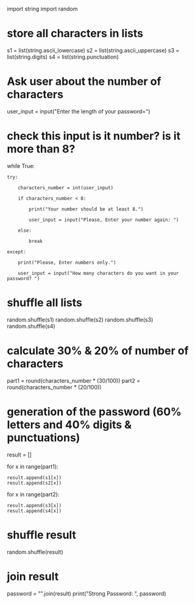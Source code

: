 import string
import random
 
 
# store all characters in lists 
s1 = list(string.ascii_lowercase)
s2 = list(string.ascii_uppercase)
s3 = list(string.digits)
s4 = list(string.punctuation)
 
 
# Ask user about the number of characters
user_input = input("Enter the length of your password=")
 
 
# check this input is it number? is it more than 8?
while True:
 
    try:
 
        characters_number = int(user_input)
 
        if characters_number < 8:
 
            print("Your number should be at least 8.")
 
            user_input = input("Please, Enter your number again: ")
 
        else:
 
            break
 
    except:
 
        print("Please, Enter numbers only.")
 
        user_input = input("How many characters do you want in your password? ")
 
 
# shuffle all lists
random.shuffle(s1)
random.shuffle(s2)
random.shuffle(s3)
random.shuffle(s4)
 
 
# calculate 30% & 20% of number of characters
part1 = round(characters_number * (30/100))
part2 = round(characters_number * (20/100))
 
 
# generation of the password (60% letters and 40% digits & punctuations)
result = []
 
for x in range(part1):
 
    result.append(s1[x])
    result.append(s2[x])
 
for x in range(part2):
 
    result.append(s3[x])
    result.append(s4[x])
 
 
# shuffle result
random.shuffle(result)
 
 
# join result
password = "".join(result)
print("Strong Password: ", password)
